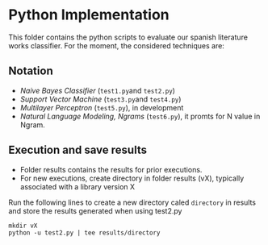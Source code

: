 # Python Implementation #

This folder contains the python scripts to evaluate our spanish 
literature works classifier. For the moment, the considered techniques 
are:

## Notation
- *Naive Bayes Classifier* (`test1.py`and `test2.py`)
- *Support Vector Machine* (`test3.py`and `test4.py`)
- *Multilayer Perceptron* (`test5.py`), in development
- *Natural Language Modeling, Ngrams* (`test6.py`), it promts for N value in Ngram.

## Execution and save results
- Folder results contains the results for prior executions.
- For new executions, create directory in folder results (vX), typically associated with a library version X

Run the following lines to create a new directory caled `directory` in results and store the results generated when using test2.py

```
mkdir vX
python -u test2.py | tee results/directory
```
